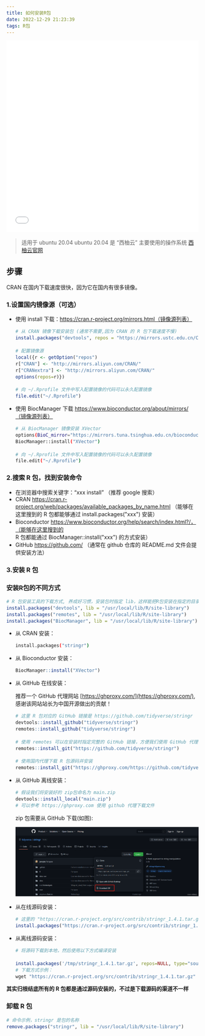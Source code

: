 ```yaml
---
title: 如何安装R包
date: 2022-12-29 21:23:39
tags: R包
---
```

<iframe src="//player.bilibili.com/player.html?aid=774448127&bvid=BV1k14y1577d&cid=881813168&page=1" style="width:100%;height:500px;min-width:375px;min-height:200px"scrolling="no" border="0" frameborder="no" framespacing="0" allowfullscreen="true"> </iframe>

<!--more-->

> 适用于 ubuntu 20.04
> ubuntu 20.04 是 “西柚云” 主要使用的操作系统 [西柚云官网](https://www.xiyoucloud.net/aff/VKRWMUHQ)

## 步骤

CRAN 在国内下载速度很快，因为它在国内有很多镜像。

### 1.设置国内镜像源（**可选**）

- 使用 install 下载：https://cran.r-project.org/mirrors.html（镜像源列表）

    ```R
    # 从 CRAN 镜像下载安装包 (通常不需要,因为 CRAN 的 R 包下载速度不慢)
    install.packages("devtools", repos = "https://mirrors.ustc.edu.cn/CRAN/")
    
    # 配置镜像源
    local({r <- getOption("repos")
    r["CRAN"] <- "http://mirrors.aliyun.com/CRAN/"
    r["CRANextra"] <- "http://mirrors.aliyun.com/CRAN/"
    options(repos=r)})
    
    # 向 ~/.Rprofile 文件中写入配置镜像的代码可以永久配置镜像
    file.edit("~/.Rprofile")
    ```

- 使用 BiocManager 下载 https://www.bioconductor.org/about/mirrors/（镜像源列表）

    ```bash
    # 从 BiocManager 镜像安装 XVector
    options(BioC_mirror="https://mirrors.tuna.tsinghua.edu.cn/bioconductor")
    BiocManager::install("XVector")
    
    # 向 ~/.Rprofile 文件中写入配置镜像的代码可以永久配置镜像
    file.edit("~/.Rprofile")
    ```

### 2.搜索 R 包，找到安装命令

- 在浏览器中搜索关键字：“xxx install” （推荐 google 搜索）
- CRAN https://cran.r-project.org/web/packages/available_packages_by_name.html （能够在这里搜到的 R 包都能够通过 install.packages("xxx") 安装）
- Bioconductor https://www.bioconductor.org/help/search/index.html?/，（能够在这里搜到的 R 包都能通过 BiocManager::install("xxx") 的方式安装）
- GitHub https://github.com/ （通常在 github 仓库的 README.md 文件会提供安装方法）

### 3.安装 R 包

### 安装R包的不同方式

```R
# R 包安装工具的下载方式, 养成好习惯，安装包时指定 lib，这样能把R包安装在指定的目录下
install.packages("devtools", lib = "/usr/local/lib/R/site-library")
install.packages("remotes", lib = "/usr/local/lib/R/site-library")
install.packages("BiocManager", lib = "/usr/local/lib/R/site-library")
```

- 从 CRAN 安装：

    ```bash
    install.packages("stringr")
    ```

- 从 Bioconductor 安装：

    ```R
    BiocManager::install("XVector")
    ```

- 从 GitHub 在线安装：

    推荐一个 GitHub 代理网站 [https://ghproxy.com/](https://ghproxy.com/), 感谢该网站站长为中国开源做出的贡献！

    ```R
    # 这里 R 包对应的 GitHub 链接是 https://github.com/tidyverse/stringr
    devtools::install_github("tidyverse/stringr")
    remotes::install_github("tidyverse/stringr")
    
    # 使用 remotes 可以在安装时指定完整的 GitHub 链接，方便我们使用 GitHub 代理
    remotes::install_git("https://github.com/tidyverse/stringr")
    
    # 使用国内代理下载 R 包源码并安装
    remotes::install_git("https://ghproxy.com/https://github.com/tidyverse/stringr")
    ```

- 从 GitHub 离线安装：

    ```R
    # 假设我们将安装好的 zip包命名为 main.zip
    devtools::install_local("main.zip")
    # 可以参考 https://ghproxy.com 使用 github 代理下载文件
    ```

    zip 包需要从 GitHub 下载(如图):

    ![在这里插入图片描述](如何安装R包/a8af53aad80d4526923c61101c473a44.png)


- 从在线源码安装：

    ```R
    # 这里的 "https://cran.r-project.org/src/contrib/stringr_1.4.1.tar.gz" 就是源码的下载路径
    install.packages("https://cran.r-project.org/src/contrib/stringr_1.4.1.tar.gz", repos=NULL, type="source")
    ```

- 从离线源码安装：

    ```R
    # 将源码下载到本地，然后使用以下方式编译安装
    
    install.packages('/tmp/stringr_1.4.1.tar.gz', repos=NULL, type="source")
    # 下载方式示例：
    wget "https://cran.r-project.org/src/contrib/stringr_1.4.1.tar.gz"
    ```

**其实归根结底所有的 R 包都是通过源码安装的，不过是下载源码的渠道不一样**

### 卸载 R 包

```R
# 命令示例，stringr 是包的名称
remove.packages("stringr", lib = "/usr/local/lib/R/site-library")
```
